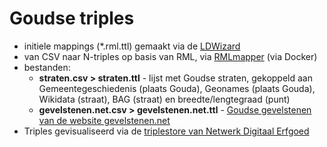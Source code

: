 # Goudse triples
 
- initiele mappings (*.rml.ttl) gemaakt via de [LDWizard](https://ldwizard.netwerkdigitaalerfgoed.nl/) 
- van CSV naar N-triples op basis van RML, via [RMLmapper](https://hub.docker.com/r/rmlio/rmlmapper-java) (via Docker)
- bestanden:
  - **straten.csv > straten.ttl** - lijst met Goudse straten, gekoppeld aan Gemeentegeschiedenis (plaats Gouda), Geonames (plaats Gouda), Wikidata (straat), BAG (straat) en breedte/lengtegraad (punt)
  - **gevelstenen.net.csv > gevelstenen.net.ttl** - [Goudse gevelstenen van de website gevelstenen.net](http://www.gevelstenen.net/kerninventarisatie/plaatsenNed/%25Gouda.htm)
- Triples gevisualiseerd via de [triplestore van Netwerk Digitaal Erfgoed](https://data.netwerkdigitaalerfgoed.nl/coret/GoudaTimeMachine)